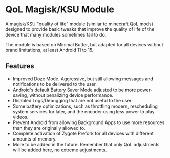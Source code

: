 # QoL Magisk/KSU Module
A magisk/KSU "quality of life" module (similar to minecraft QoL mods) designed to provide basic tweaks that improve the quality of life of the device that many modules sometimes fail to do.

The module is based on Minimal Butter, but adapted for all devices without brand limitations, at least Android 11 to 15.

## Features
- Improved Doze Mode. Aggressive, but still allowing messages and notifications to be delivered to the user.
- Android's default Battery Saver Mode adjusted to be more power-saving, without penalizing device performance.
- Disabled Logs/Debugging that are not useful to the user.
- Some battery optimizations, such as throttling modern, rescheduling system services for later, and the encoder using less power to play videos.
- Prevent Android from allowing Background Apps to use more resources than they are originally allowed to.
- Complete activation of Zygote Prefork for all devices with different amounts of memory.
- More to be added in the future. Remember that only QoL adjustments will be added here, no extreme adjustments.
